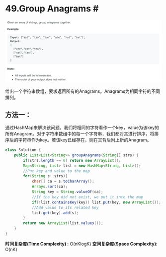 # 49.Group Anagrams \#

![](.gitbook/assets/image%20%2831%29.png)

给出一个字符串数组，要求返回所有的Anagrams。Anagrams为相同字符的不同排列。

## 方法一：

通过HashMap来解决该问题。我们将相同的字符看作一个key，value为该key的所有Anagram。对于字符串数组中的每一个字符串，我们都对其进行排序，将排序后的字符串作为key。若该key已经存在，则在其背后附上新的Anagram。

```java
class Solution {
    public List<List<String>> groupAnagrams(String[] strs) {
        if(strs.length == 0) return new ArrayList();
        Map<String, List> list = new HashMap<String, List>();
        //Put key and value to the map
        for(String s: strs){
            char[] ca = s.toCharArray();
            Arrays.sort(ca);
            String key = String.valueOf(ca);
            //If the key did not exist, we put it into the map
            if(!list.containsKey(key)) list.put(key, new ArrayList());
            //Add value to its related key
            list.get(key).add(s);
        }
        return new ArrayList(list.values());
    }
}
```

**时间复杂度\(Time Complexity\) :** O\(nKlogK\)          **空间复杂度\(Space Complexity\):** O\(nK\)

